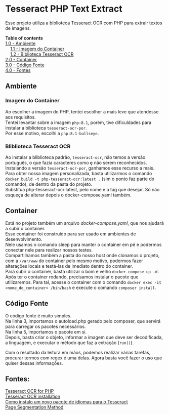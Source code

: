 # Tesseract PHP Text Extract
Esse projeto utiliza a biblioteca Tesseract OCR com PHP para extrair textos de imagens.  

**Table of contents**  
[1.0 - Ambiente](#ambiente)  
&nbsp;&nbsp;&nbsp;&nbsp;[1.1 - Imagem do Container](#imagem-do-container)  
&nbsp;&nbsp;&nbsp;&nbsp;[1.2 - Biblioteca Tesseract OCR](#bliblioteca-tesseract-ocr)  
[2.0 - Container](#container)  
[3.0 - Código Fonte](#código-fonte)  
[4.0 - Fontes](#fontes)  

## Ambiente
### Imagem do Container
Ao escolher a imagem do PHP, tentei escolher a mais leve que atendesse aos requisitos.  
Tentei levantar sobre a imagem `php:8.1`, porém, tive dificuldades para instalar a biblioteca `tesseract-ocr-por`.  
Por esse motivo, escolhi a `php:8.1-bullseye`.  

### Bliblioteca Tesseract OCR
Ao instalar a bliblioteca padrão, `tesseract-ocr`, não temos a versão português, o que fazia caracteres como **ç** não serem reconhecidos. Instalando a versão `tesseract-ocr-por`, ganhamos esse recurso a mais.  
Para obter nossa imagem personalizada, basta utilizarmos o comando `docker build -t php-tesseract-ocr:latest .` (sim o ponto faz parte do comando), de dentro da pasta do projeto.  
Substitua php-tesseract-ocr:latest, pelo nome e a tag que desejar. Só não esqueça de alterar depois o docker-compose.yaml também.

## Container
Está no projeto também um arquivo *docker-compose.yaml*, que nos ajudará a subir o container.  
Esse container foi construído para ser usado em ambientes de desenvolvimento.  
Nele usamos o comando sleep para manter o container em pé e podermos conectar nele para realizar nossos testes.  
Compartilhamos também a pasta do nosso host onde clonamos o projeto, com a `/var/www` do container pelo mesmo motivo, podermos fazer alterações locais e testá-las de imediato dentro do container.  
Para subir o container, basta utilizar o bom e velho `docker-compose up -d`.  
Após ter o container rodando, precisamos instalar o pacote que utilizaremos. Para tal, acesse o container com o comando `docker exec -it <nome_do_container> /bin/bash` e execute o comando `composer install`.  

## Código Fonte
O código fonte é muito simples.  
Na linha 3, importamos o autoload.php gerado pelo composer, que servirá para carregar os pacotes necessários.  
Na linha 5, importamos o pacote em si.  
Depois, basta criar o objeto, informar a imagem que deve ser decodificada, a linguagem, e executar o método que faz a extração (`run()`).  

Com o resultado da leitura em mãos, podemos realizar várias tarefas, procurar termos com regex é uma delas. Agora basta você fazer o uso que quiser dessas informações.  

## Fontes:
[Tesseract OCR for PHP](https://github.com/thiagoalessio/tesseract-ocr-for-php)  
[Tesseract OCR installation](https://tesseract-ocr.github.io/tessdoc/Installation.html)  
[Como instalo um novo pacote de idiomas para o Tesseract](https://sobrelinux.info/questions/13937/how-do-i-install-a-new-language-pack-for-tesseract-on-16-04)  
[Page Segmentation Method](https://github.com/tesseract-ocr/tessdoc/blob/main/ImproveQuality.md#page-segmentation-method)